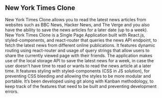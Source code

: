 ## New York Times Clone

New York  Times Clone allows you to read the latest news articles from websites such as BBC News, Hacker News, and The Verge and you also have the ability to save the news articles for a later date (up to a week).
New York  Times Clone is a Single Page Application built with React.js, styled-components, and react-router that queries the news API endpoint, to fetch the latest news from different online publications.
It features dynamic routing using react-router and usage of query strings that allow users to share the currently viewed page with their friends.
 The application makes use of the local storage API to save the latest news for a week, in case the user doesn’t have time to read or wants to read the news article at a later time.
It features styling with styled-components (CSS in JS solution), for preventing CSS bleeding and allowing the styles to be more modular and portable.
It’s been developed using git along with Kanban methodology, to keep track of the features that need to be built and preventing development errors.
